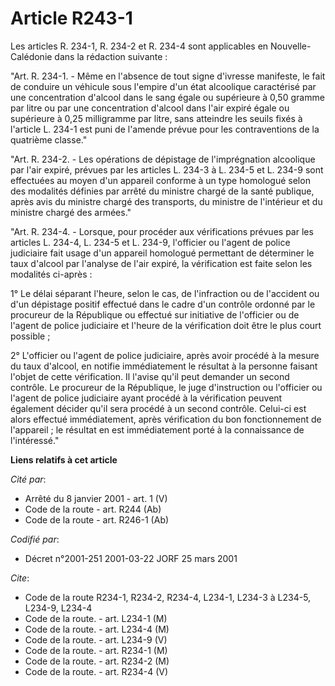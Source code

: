 # Article R243-1

Les articles R. 234-1, R. 234-2 et R. 234-4 sont applicables en Nouvelle-Calédonie dans la rédaction suivante :

"Art. R. 234-1. - Même en l'absence de tout signe d'ivresse manifeste, le fait de conduire un véhicule sous l'empire d'un
état alcoolique caractérisé par une concentration d'alcool dans le sang égale ou supérieure à 0,50 gramme par litre ou par
une concentration d'alcool dans l'air expiré égale ou supérieure à 0,25 milligramme par litre, sans atteindre les seuils
fixés à l'article L. 234-1 est puni de l'amende prévue pour les contraventions de la quatrième classe."

"Art. R. 234-2. - Les opérations de dépistage de l'imprégnation alcoolique par l'air expiré, prévues par les articles L.
234-3 à L. 234-5 et L. 234-9 sont effectuées au moyen d'un appareil conforme à un type homologué selon des modalités définies
par arrêté du ministre chargé de la santé publique, après avis du ministre chargé des transports, du ministre de l'intérieur
et du ministre chargé des armées."

"Art. R. 234-4. - Lorsque, pour procéder aux vérifications prévues par les articles L. 234-4, L. 234-5 et L. 234-9,
l'officier ou l'agent de police judiciaire fait usage d'un appareil homologué permettant de déterminer le taux d'alcool par
l'analyse de l'air expiré, la vérification est faite selon les modalités ci-après :

1° Le délai séparant l'heure, selon le cas, de l'infraction ou de l'accident ou d'un dépistage positif effectué dans le cadre
d'un contrôle ordonné par le procureur de la République ou effectué sur initiative de l'officier ou de l'agent de police
judiciaire et l'heure de la vérification doit être le plus court possible ;

2° L'officier ou l'agent de police judiciaire, après avoir procédé à la mesure du taux d'alcool, en notifie immédiatement le
résultat à la personne faisant l'objet de cette vérification. Il l'avise qu'il peut demander un second contrôle. Le procureur
de la République, le juge d'instruction ou l'officier ou l'agent de police judiciaire ayant procédé à la vérification peuvent
également décider qu'il sera procédé à un second contrôle. Celui-ci est alors effectué immédiatement, après vérification du
bon fonctionnement de l'appareil ; le résultat en est immédiatement porté à la connaissance de l'intéressé."

**Liens relatifs à cet article**

_Cité par_:

  - Arrêté du 8 janvier 2001 - art. 1 (V)
  - Code de la route - art. R244 (Ab)
  - Code de la route - art. R246-1 (Ab)

_Codifié par_:

  - Décret n°2001-251 2001-03-22 JORF 25 mars 2001

_Cite_:

  - Code de la route R234-1, R234-2, R234-4, L234-1, L234-3 à L234-5, L234-9, L234-4
  - Code de la route. - art. L234-1 (M)
  - Code de la route. - art. L234-4 (M)
  - Code de la route. - art. L234-9 (V)
  - Code de la route. - art. R234-1 (M)
  - Code de la route. - art. R234-2 (M)
  - Code de la route. - art. R234-4 (V)
